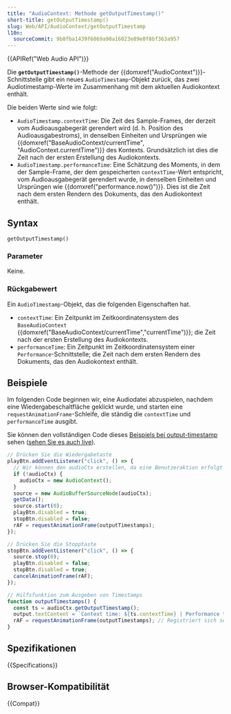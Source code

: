 ```yaml
---
title: "AudioContext: Methode getOutputTimestamp()"
short-title: getOutputTimestamp()
slug: Web/API/AudioContext/getOutputTimestamp
l10n:
  sourceCommit: 9b8fba1439f6069a90a16023e89e0f8bf363a957
---
```


{{APIRef("Web Audio API")}}

Die **`getOutputTimestamp()`**-Methode der {{domxref("AudioContext")}}-Schnittstelle gibt ein neues `AudioTimestamp`-Objekt zurück, das zwei Audiotimestamp-Werte im Zusammenhang mit dem aktuellen Audiokontext enthält.

Die beiden Werte sind wie folgt:

- `AudioTimestamp.contextTime`: Die Zeit des Sample-Frames, der derzeit vom Audioausgabegerät gerendert wird (d. h. Position des Audioausgabestroms), in denselben Einheiten und Ursprüngen wie {{domxref("BaseAudioContext/currentTime", "AudioContext.currentTime")}} des Kontexts. Grundsätzlich ist dies die Zeit nach der ersten Erstellung des Audiokontexts.
- `AudioTimestamp.performanceTime`: Eine Schätzung des Moments, in dem der Sample-Frame, der dem gespeicherten `contextTime`-Wert entspricht, vom Audioausgabegerät gerendert wurde, in denselben Einheiten und Ursprüngen wie {{domxref("performance.now()")}}. Dies ist die Zeit nach dem ersten Rendern des Dokuments, das den Audiokontext enthält.

## Syntax

```js-nolint
getOutputTimestamp()
```

### Parameter

Keine.

### Rückgabewert

Ein `AudioTimestamp`-Objekt, das die folgenden Eigenschaften hat.

- `contextTime`: Ein Zeitpunkt im Zeitkoordinatensystem des `BaseAudioContext` {{domxref("BaseAudioContext/currentTime","currentTime")}}; die Zeit nach der ersten Erstellung des Audiokontexts.
- `performanceTime`: Ein Zeitpunkt im Zeitkoordinatensystem einer `Performance`-Schnittstelle; die Zeit nach dem ersten Rendern des Dokuments, das den Audiokontext enthält.

## Beispiele

Im folgenden Code beginnen wir, eine Audiodatei abzuspielen, nachdem eine Wiedergabeschaltfläche geklickt wurde, und starten eine `requestAnimationFrame`-Schleife, die ständig die `contextTime` und `performanceTime` ausgibt.

Sie können den vollständigen Code dieses [Beispiels bei output-timestamp](https://github.com/mdn/webaudio-examples/blob/main/output-timestamp/index.html) sehen ([sehen Sie es auch live](https://mdn.github.io/webaudio-examples/output-timestamp/)).

```js
// Drücken Sie die Wiedergabetaste
playBtn.addEventListener("click", () => {
  // Wir können den audioCtx erstellen, da eine Benutzeraktion erfolgt ist
  if (!audioCtx) {
    audioCtx = new AudioContext();
  }
  source = new AudioBufferSourceNode(audioCtx);
  getData();
  source.start(0);
  playBtn.disabled = true;
  stopBtn.disabled = false;
  rAF = requestAnimationFrame(outputTimestamps);
});

// Drücken Sie die Stopptaste
stopBtn.addEventListener("click", () => {
  source.stop(0);
  playBtn.disabled = false;
  stopBtn.disabled = true;
  cancelAnimationFrame(rAF);
});

// Hilfsfunktion zum Ausgeben von Timestamps
function outputTimestamps() {
  const ts = audioCtx.getOutputTimestamp();
  output.textContent = `Context time: ${ts.contextTime} | Performance time: ${ts.performanceTime}`;
  rAF = requestAnimationFrame(outputTimestamps); // Registriert sich selbst erneut
}
```

## Spezifikationen

{{Specifications}}

## Browser-Kompatibilität

{{Compat}}
